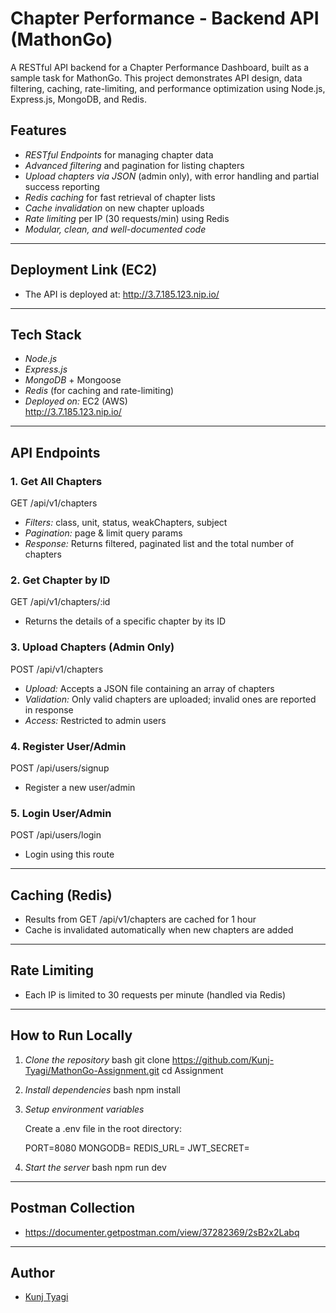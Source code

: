 # Chapter Performance - Backend API (MathonGo)

A RESTful API backend for a Chapter Performance Dashboard, built as a sample task for MathonGo. This project demonstrates API design, data filtering, caching, rate-limiting, and performance optimization using Node.js, Express.js, MongoDB, and Redis.

## Features

- *RESTful Endpoints* for managing chapter data
- *Advanced filtering* and pagination for listing chapters
- *Upload chapters via JSON* (admin only), with error handling and partial success reporting
- *Redis caching* for fast retrieval of chapter lists
- *Cache invalidation* on new chapter uploads
- *Rate limiting* per IP (30 requests/min) using Redis
- *Modular, clean, and well-documented code*

---


## Deployment Link (EC2)

- The API is deployed at: http://3.7.185.123.nip.io/
  

---

## Tech Stack

- *Node.js*
- *Express.js*
- *MongoDB* + Mongoose
- *Redis* (for caching and rate-limiting)
- *Deployed on:* EC2 (AWS)  
  http://3.7.185.123.nip.io/

---

## API Endpoints

### 1. Get All Chapters


GET /api/v1/chapters

- *Filters:* class, unit, status, weakChapters, subject
- *Pagination:* page & limit query params
- *Response:* Returns filtered, paginated list and the total number of chapters



### 2. Get Chapter by ID


GET /api/v1/chapters/:id

- Returns the details of a specific chapter by its ID



### 3. Upload Chapters (Admin Only)


POST /api/v1/chapters

- *Upload:* Accepts a JSON file containing an array of chapters
- *Validation:* Only valid chapters are uploaded; invalid ones are reported in response
- *Access:* Restricted to admin users



### 4. Register User/Admin


POST /api/users/signup

- Register a new user/admin



### 5. Login User/Admin


POST /api/users/login

- Login using this route

---

## Caching (Redis)

- Results from GET /api/v1/chapters are cached for 1 hour
- Cache is invalidated automatically when new chapters are added

---

## Rate Limiting

- Each IP is limited to 30 requests per minute (handled via Redis)

---

## How to Run Locally

1. *Clone the repository*
   bash
   git clone https://github.com/Kunj-Tyagi/MathonGo-Assignment.git
   cd Assignment
   

2. *Install dependencies*
   bash
   npm install
   

3. *Setup environment variables*

   Create a .env file in the root directory:

   
   PORT=8080
   MONGODB=<your-mongodb-uri>
   REDIS_URL=<your-redis-url>
   JWT_SECRET=<your-jwt-secret>
   

4. *Start the server*
   bash
   npm run dev
   

---


## Postman Collection

- https://documenter.getpostman.com/view/37282369/2sB2x2Labq

---



## Author

- [Kunj Tyagi](https://github.com/Kunj-Tyagi)
